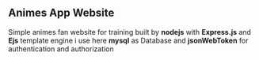 ## Animes App Website
<p>
Simple animes fan website for training built by <b>nodejs</b> with <b>Express.js</b> and <b>Ejs</b> template engine 
i use here <b>mysql</b> as Database and <b>jsonWebToken</b> for authentication and authorization 
</p>
